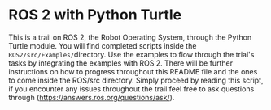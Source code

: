 # ROS 2 with Python Turtle 

This is a trail on ROS 2, the Robot Operating System, through the Python Turtle module. You will find completed scripts inside the `ROS2/src/Examples/`directory. Use the examples to flow through the trial's tasks by integrating the examples with ROS 2. There will be further instructions on how to progress throughout this README file and the ones to come inside the ROS/src directory. Simply proceed by reading this script, if you encounter any issues throughout the trail feel free to ask questions through (https://answers.ros.org/questions/ask/). 

